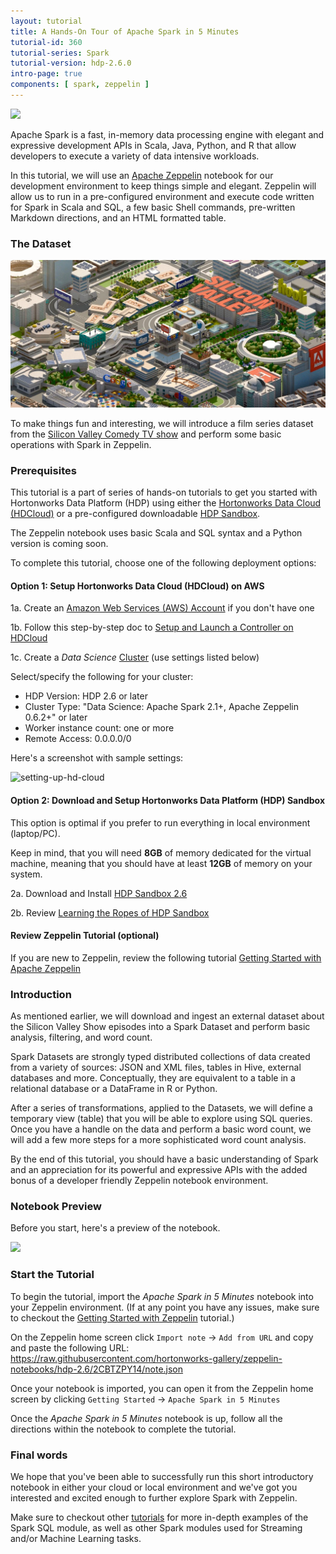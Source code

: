 ```yaml
---
layout: tutorial
title: A Hands-On Tour of Apache Spark in 5 Minutes
tutorial-id: 360
tutorial-series: Spark
tutorial-version: hdp-2.6.0
intro-page: true
components: [ spark, zeppelin ]
---
```


![](https://raw.github.com/hortonworks/tutorials/hdp-2.6/assets/a-tour-of-spark-in-5-minutes/spark-logo.png)

Apache Spark is a fast, in-memory data processing engine with elegant and expressive development APIs in Scala, Java, Python, and R that allow developers to execute a variety of data intensive workloads.

In this tutorial, we will use an [Apache Zeppelin](https://zeppelin.apache.org/) notebook for our development environment to keep things simple and elegant. Zeppelin will allow us to run in a pre-configured environment and execute code written for Spark in Scala and SQL, a few basic Shell commands, pre-written Markdown directions, and an HTML formatted table.

### The Dataset

![](https://raw.githubusercontent.com/roberthryniewicz/images/master/silicon_valley_corporation.jpg)

To make things fun and interesting, we will introduce a film series dataset from the [Silicon Valley Comedy TV show](http://www.imdb.com/title/tt2575988/) and perform some basic operations with Spark in Zeppelin.

### Prerequisites

This tutorial is a part of series of hands-on tutorials to get you started with Hortonworks Data Platform (HDP) using either the [Hortonworks Data Cloud (HDCloud)](https://hortonworks.com/products/cloud/aws/) or a pre-configured downloadable [HDP Sandbox](https://hortonworks.com/products/sandbox/).

The Zeppelin notebook uses basic Scala and SQL syntax and a Python version is coming soon.

To complete this tutorial, choose one of the following deployment options:

#### Option 1: Setup Hortonworks Data Cloud (HDCloud) on AWS

1a. Create an [Amazon Web Services (AWS) Account](https://aws.amazon.com/) if you don't have one

1b. Follow this step-by-step doc to [Setup and Launch a Controller on HDCloud](http://hortonworks.github.io/hdp-aws/launch/index.html)

1c. Create a *Data Science* [Cluster](http://hortonworks.github.io/hdp-aws/create/index.html) (use settings listed below)

Select/specify the following for your cluster:

  - HDP Version: HDP 2.6 or later
  - Cluster Type: "Data Science: Apache Spark 2.1+, Apache Zeppelin 0.6.2+" or later
  - Worker instance count: one or more
  - Remote Access: 0.0.0.0/0

Here's a screenshot with sample settings:

![setting-up-hd-cloud](https://raw.github.com/hortonworks/tutorials/hdp-2.6/assets/a-tour-of-spark-in-5-minutes/spinning-up-hdcloud-cluster.jpg)

#### Option 2: Download and Setup Hortonworks Data Platform (HDP) Sandbox

This option is optimal if you prefer to run everything in local environment (laptop/PC).

Keep in mind, that you will need **8GB** of memory dedicated for the virtual machine, meaning that you should have at least **12GB** of memory on your system.

2a. Download and Install [HDP Sandbox 2.6](http://hortonworks.com/products/sandbox/)

2b. Review [Learning the Ropes of HDP Sandbox](http://hortonworks.com/hadoop-tutorial/learning-the-ropes-of-the-hortonworks-sandbox/)

#### Review Zeppelin Tutorial (optional)

If you are new to Zeppelin, review the following tutorial [Getting Started with Apache Zeppelin](https://github.com/hortonworks/tutorials/blob/hdp-2.5/tutorials/hortonworks/getting-started-with-apache-zeppelin/tutorial.md)

### Introduction

As mentioned earlier, we will download and ingest an external dataset about the Silicon Valley Show episodes into a Spark Dataset and perform basic analysis, filtering, and word count.

Spark Datasets are strongly typed distributed collections of data created from a variety of sources: JSON and XML files, tables in Hive, external databases and more. Conceptually, they are equivalent to a table in a relational database or a DataFrame in R or Python.

After a series of transformations, applied to the Datasets, we will define a temporary view (table) that you will be able to explore using SQL queries. Once you have a handle on the data and perform a basic word count, we will add a few more steps for a more sophisticated word count analysis.

By the end of this tutorial, you should have a basic understanding of Spark and an appreciation for its powerful and expressive APIs with the added bonus of a developer friendly Zeppelin notebook environment.

### Notebook Preview

Before you start, here's a preview of the notebook.

![](https://raw.github.com/hortonworks/tutorials/hdp-2.6/assets/a-tour-of-spark-in-5-minutes/notebook-preview-large.jpg)

### Start the Tutorial

To begin the tutorial, import the *Apache Spark in 5 Minutes* notebook into your Zeppelin environment. (If at any point you have any issues, make sure to checkout the [Getting Started with Zeppelin](https://hortonworks.com/hadoop-tutorial/getting-started-apache-zeppelin/) tutorial.)

On the Zeppelin home screen click `Import note` -> `Add from URL` and copy and paste the following URL: https://raw.githubusercontent.com/hortonworks-gallery/zeppelin-notebooks/hdp-2.6/2CBTZPY14/note.json

Once your notebook is imported, you can open it from the Zeppelin home screen by clicking
`Getting Started` -> `Apache Spark in 5 Minutes`

 Once the *Apache Spark in 5 Minutes* notebook is up, follow all the directions within the notebook to complete the tutorial.

### Final words

We hope that you've been able to successfully run this short introductory notebook in either your cloud or local environment and we've got you interested and excited enough to further explore Spark with Zeppelin.

Make sure to checkout other [tutorials](https://hortonworks.com/tutorials/) for more in-depth examples of the Spark SQL module, as well as other Spark modules used for Streaming and/or Machine Learning tasks.
